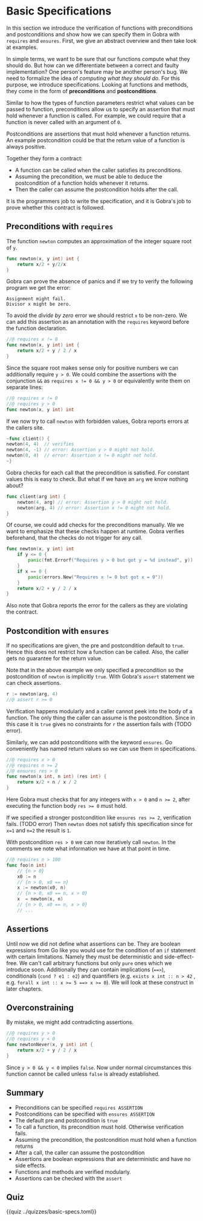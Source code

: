 # Basic Specifications
<!--
Goals
- Specification by precondition and postcondition
- View them as contracts between the caller and callee
  - where the errors occur
- //what the verifier checks//
- syntax to write basic contracts in Gobra
- Default
- Strength of Conditions
-->
In this section we introduce the verification of functions with preconditions and postconditions and show how we can specify them in Gobra with `requires` and `ensures`.
First, we give an abstract overview and then take look at examples.

In simple terms, we want to be sure that our functions compute what they should do.
But how can we differentiate between a correct and faulty implementation?
One person's feature may be another person's bug.
We need to formalize the idea of *computing what they should do*.
For this purpose, we introduce specifications.
Looking at functions and methods, they come in the form of **preconditions** and **postconditions**.

Similar to how the types of function parameters restrict what values can be passed to function, preconditions allow us to specify an assertion that must hold whenever a function is called.
For example, we could require that a function is never called with an argument of `0`.

Postconditions are assertions that must hold whenever a function returns.
An example postcondition could be that the return value of a function is always positive.

Together they form a contract:
- A function can be called when the caller satisfies its preconditions.
- Assuming the precondition, we must be able to deduce the postcondition of a function holds whenever it returns.
- Then the caller can assume the postcondition holds after the call.

It is the programmers job to write the specification, and it is Gobra's job to prove whether this contract is followed.

## Preconditions with `requires`
The function `newton` computes an approximation of the integer square root of `y`.
```go
func newton(x, y int) int {
	return x/2 + y/2/x
}
``` 
Gobra can prove the absence of panics and if we try to verify the following program we get the error:
``` text
Assignment might fail. 
Divisor x might be zero.
```

To avoid the *divide by zero* error we should restrict `x` to be non-zero.
We can add this assertion as an annotation with the `requires` keyword before the function declaration.

```go
//@ requires x != 0
func newton(x, y int) int {
	return x/2 + y / 2 / x
}
```

Since the square root makes sense only for positive numbers we can additionally require `y > 0`.
We could combine the assertions with the conjunction `&&` as `requires x != 0 && y > 0` or equivalently write them on separate lines:
```go
//@ requires x != 0
//@ requires y > 0
func newton(x, y int) int
```

If we now try to call `newton` with forbidden values, Gobra reports errors at the callers site.
```go
~func client() {
newton(4, 4)  // verifies
newton(4, -1) // error: Assertion y > 0 might not hold.
newton(0, 4)  // error: Assertion x != 0 might not hold.
~}
```

<!-- TODO footnote about errors -->
Gobra checks for each call that the precondition is satisfied.
For constant values this is easy to check.
But what if we have an `arg` we know nothing about?
```go
func client(arg int) {
	newton(4, arg) // error: Assertion y > 0 might not hold.
	newton(arg, 4) // error: Assertion x != 0 might not hold.
}
```
<!-- and error prone -->
Of course, we could add checks for the preconditions manually.
We we want to emphasize that these checks happen at runtime.
Gobra verifies beforehand, that the checks do not trigger for any call.
```go
func newton(x, y int) int
	if y <= 0 {
		panic(fmt.Errorf("Requires y > 0 but got y = %d instead", y))
	}
	if x == 0 {
		panic(errors.New("Requires x != 0 but got x = 0"))
	}
	return x/2 + y / 2 / x
}
```
Also note that Gobra reports the error for the callers as they are violating the contract.


## Postcondition with `ensures`
If no specifications are given, the pre and postcondition default to `true`.
Hence this does not restrict how a function can be called.
Also, the caller gets no guarantee for the return value.

Note that in the above example we only specified a precondition so the postcondition of `newton` is implicitly `true`.
With Gobra's `assert` statement we can check assertions.
``` go
r := newton(arg, 4)
//@ assert r >= 0
```
Verification happens modularly and a caller cannot peek into the body of a function.
The only thing the caller can assume is the postcondition.
Since in this case it is `true` gives no constraints for `r` the assertion fails with (TODO error).


Similarly, we can add postconditions with the keyword `ensures`.
Go conveniently has named return values so we can use them in specifications.
``` go
//@ requires x > 0
//@ requires n >= 2
//@ ensures res > 0
func newton(x int, n int) (res int) {
	return x/2 + n / x / 2
}
```
Here Gobra must checks that for any integers with `x > 0` and `n >= 2`,
after executing the function body `res >= 0` must hold.

If we specified a stronger postcondition like `ensures res >= 2`,
verification fails. (TODO error)
Then `newton` does not satisfy this specification since for `x=1` and `n=2` the result is `1`.


With postcondition `res > 0` we can now iteratively call `newton`.
In the comments we note what information we have at that point in time.
``` go
//@ requires n > 100
func foo(n int)
	// {n > 0}
	x0 := n
	// {n > 0, x0 == n}
	x := newton(x0, n)
	// {n > 0, x0 == n, x > 0}
	x  = newton(x, n)
	// {n > 0, x0 == n, x > 0}
	// ...
```

<!-- ``` go -->
<!-- //@ ensures res >= 0 -->
<!-- func abs(n int) (res int) { -->
<!-- 	// {n = ?} -->
<!-- 	if n < 0 { -->
<!-- 		// {n < 0} -->
<!-- 		res = -n -->
<!-- 		// {n < 0, res} -->
<!-- 		return -n -->
<!-- 	} else { -->
<!-- 		// {n >= 0} -->
<!-- 		res = n -->
<!-- 		return -->
<!-- 	} -->
<!-- } -->
<!-- ``` -->
## Assertions
Until now we did not define what assertions can be.
They are boolean expressions from Go like you would use for the condition of an `if` statement with certain limitations.
Namely they must be deterministic and side-effect-free.
We can't call arbitrary functions but only `pure` ones which we introduce soon.
Additionally they can contain implications (`==>`), conditionals (`cond ? e1 : e2`) and quantifiers (e.g. `exists x int :: n > 42`
, e.g. `forall x int :: x >= 5 ==> x >= 0`).
We will look at these construct in later chapters.

## Overconstraining
By mistake, we might add contradicting assertions.
```go
//@ requires y > 0
//@ requires y < 0
func newtonNever(x, y int) int {
	return x/2 + y / 2 / x
}
```
Since `y > 0 && y < 0` implies `false`.
Now under normal circumstances this function cannot be called 
unless `false` is already established.

## Summary
- Preconditions can be specified `requires ASSERTION`
- Postconditions can be specified with `ensures ASSERTION`
- The default pre and postcondition is `true`
- To call a function, its precondition must hold. Otherwise verification fails.
- Assuming the precondition, the postcondition must hold when a function returns
- After a call, the caller can assume the postcondition
- Assertions are boolean expressions that are deterministic and have no side effects.
- Functions and methods are verified modularly.
- Assertions can be checked with the `assert`


## Quiz
{{quiz ../quizzes/basic-specs.toml}}
